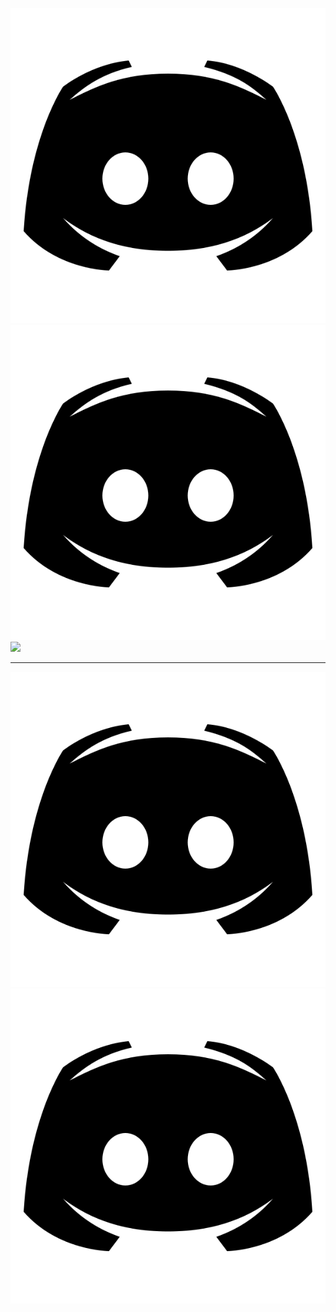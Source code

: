 ![](test/animateddiscord.svg)
[<img src="test/animateddiscord.svg">]()
![](https://my.mixtape.moe/xnaieq.svg)

---

![](test/animateddiscord.svg?sanitize=1)
[<img src="test/animateddiscord.svg?sanitize=1">]()
